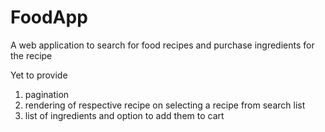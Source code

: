 # FoodApp
A web application to search for food recipes and purchase ingredients for the recipe

Yet to provide 
1. pagination
2. rendering of respective recipe on selecting a recipe from search list
3. list of ingredients and option to add them to cart
